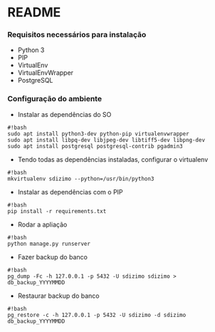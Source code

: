 # README #


### Requisitos necessários para instalação ###

* Python 3
* PIP
* VirtualEnv
* VirtualEnvWrapper
* PostgreSQL

### Configuração do ambiente ###

* Instalar as dependências do SO
```
#!bash
sudo apt install python3-dev python-pip virtualenvwrapper
sudo apt install libpq-dev libjpeg-dev libtiff5-dev libpng-dev
sudo apt install postgresql postgresql-contrib pgadmin3
```

* Tendo todas as dependências instaladas, configurar o virtualenv
```
#!bash
mkvirtualenv sdizimo --python=/usr/bin/python3
```

* Instalar as dependências com o PIP
```
#!bash
pip install -r requirements.txt
```

* Rodar a apliação
```
#!bash
python manage.py runserver
```

* Fazer backup do banco
```
#!bash
pg_dump -Fc -h 127.0.0.1 -p 5432 -U sdizimo sdizimo > db_backup_YYYYMMDD
```

* Restaurar backup do banco
```
#!bash
pg_restore -c -h 127.0.0.1 -p 5432 -U sdizimo -d sdizimo db_backup_YYYYMMDD
```
